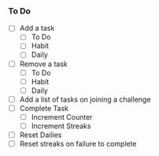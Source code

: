 ### To Do

-   [ ] Add a task
    -   [ ] To Do
    -   [ ] Habit
    -   [ ] Daily
-   [ ] Remove a task
    -   [ ] To Do
    -   [ ] Habit
    -   [ ] Daily
-   [ ] Add a list of tasks on joining a challenge
-   [ ] Complete Task
    -   [ ] Increment Counter
    -   [ ] Increment Streaks
-   [ ] Reset Dailies
-   [ ] Reset streaks on failure to complete
